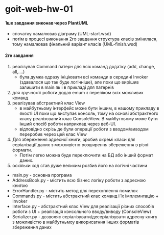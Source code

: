 # goit-web-hw-01

#### 1ше завдання виконав через PlantUML
* спочатку намалював діаграму (UML-start.wsd)
* потім в процесі виконання 2го завдання структура класів змінилася, тому намалював фінальний варіант класів (UML-finish.wsd)

#### 2ге завдання
1. реалізував Command патерн для всіх команд додатку (add, change, all,....)
    * була думка одразу ініціювати всі команди в середині Invoker (здавалося що так буде логічніше), але поки що вирішив залишити в main як і в прикладі для патернів
2. для зручності роботи додав emum з переліком всіх можливих команд
3. реалізував абстрактний клас View
	* в майбутньому інтерфейс може бути іншим, в нашому прикладу в якості UI поки що виступає консоль, тому на основі абстрактного класу реалізований клас ConsoleView. В майбутньому може бути інший спосіб роботи наприклад через веб-UI.
	* відповідно скрізь де були операції роботи з вводом/виводом переробив через цей клас View
4. Для збереження адресної книги, зробив окремі класи для серіалізації даних з можливістю розширення збереження в різні формати. 
    * Потім легко можна буде переключити на БД або інший формат даних.
5. оскільки код став дуже великим розбив його на логічні частини
* main.py - основна програма
* AddressBook.py - містить всю бізнес логіку роботи з адресною книгою
* ErrorHandler.py - містить метод для перехоплення помилок
* Commands.py - містить абстрактний клас команд і їх імплемнтацію + Invoker
* Interface.py - абстрактний клас View для реалізації різних способів роботи з UI + реалізація консольного вводу/виводу (ConsoleView)
* Serializer.py - дозволяє серіалізувати/десеріалізувати адресну книгу з можливістю в майбутньмоу викорисатння інших форматів збереження даних